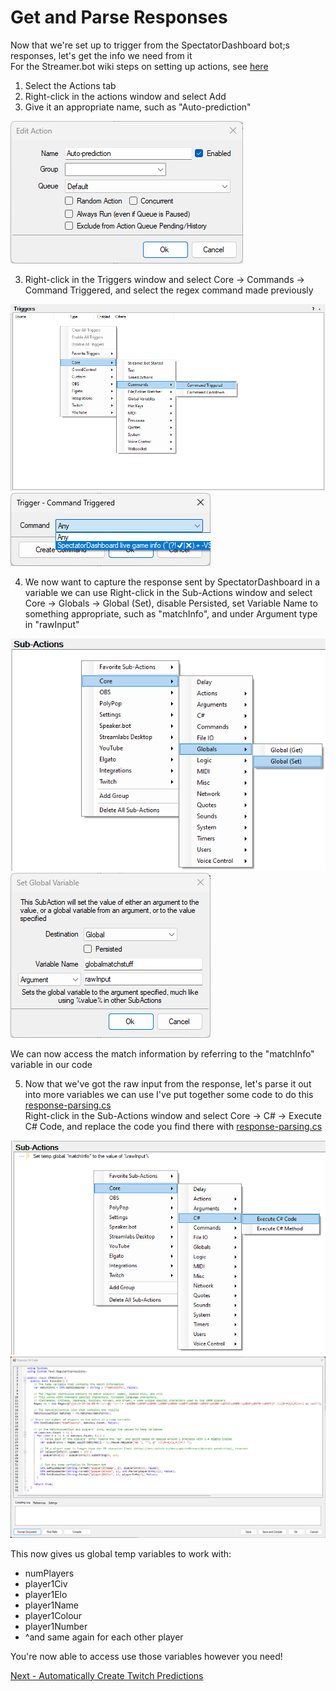 # Get and Parse Responses

Now that we're set up to trigger from the SpectatorDashboard bot;s responses, let's get the info we need from it\
For the Streamer.bot wiki steps on setting up actions, see [here](https://wiki.streamer.bot/en/Actions "Actions")

1. Select the Actions tab
2. Right-click in the actions window and select Add
2. Give it an appropriate name, such as "Auto-prediction"
<img title="Auto-prediction action" src="../images/Auto-prediction action.png">

3. Right-click in the Triggers window and select Core -> Commands -> Command Triggered, and select the regex command made previously
<img title="Add Trigger" src="../images/Add Trigger.png">
<img title="Select Command" src="../images/Select Command.png">

4. We now want to capture the response sent by SpectatorDashboard in a variable we can use
Right-click in the Sub-Actions window and select Core -> Globals -> Global (Set), disable Persisted, set Variable Name to something appropriate, such as "matchInfo", and under Argument type in "rawInput"
<img title="Add Global (Set)" src="../images/Add Global (Set).png">
<img title="Set Global Variable" src="../images/Set Global Variable.png">

We can now access the match information by referring to the "matchInfo" variable in our code

5. Now that we've got the raw input from the response, let's parse it out into more variables we can use
I've put together some code to do this [response-parsing.cs]("../src/"response-parsing.cs)\
Right-click in the Sub-Actions window and select Core -> C# -> Execute C# Code, and replace the code you find there with [response-parsing.cs]("../src/"response-parsing.cs)
<img title="Add C# Code" src="../images/Add C sharp Code.png">
<img title="Parsing code" src="../images/Parsing code.png">

This now gives us global temp variables to work with:
- numPlayers
- player1Civ
- player1Elo
- player1Name
- player1Colour
- player1Number
- ^and same again for each other player

You're now able to access use those variables however you need!

[Next - Automatically Create Twitch Predictions](/3-create-prediction.md)